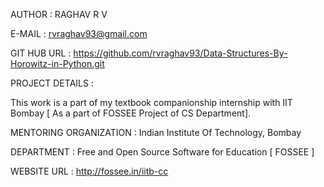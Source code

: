 AUTHOR : RAGHAV R V

E-MAIL : rvraghav93@gmail.com

GIT HUB URL : https://github.com/rvraghav93/Data-Structures-By-Horowitz-in-Python.git

PROJECT DETAILS :

This work is a part of my textbook companionship internship with IIT Bombay [ As a part of FOSSEE Project of CS Department].

MENTORING ORGANIZATION : Indian Institute Of Technology, Bombay

DEPARTMENT : Free and Open Source Software for Education [ FOSSEE ]

WEBSITE URL : http://fossee.in/iitb-cc
